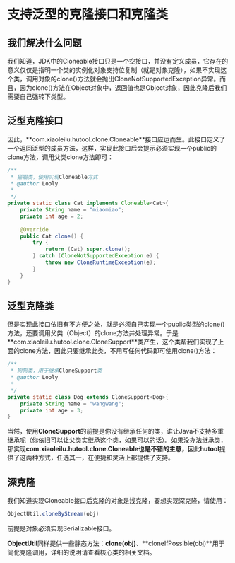 支持泛型的克隆接口和克隆类
===

## 我们解决什么问题

我们知道，JDK中的Cloneable接口只是一个空接口，并没有定义成员，它存在的意义仅仅是指明一个类的实例化对象支持位复制（就是对象克隆），如果不实现这个类，调用对象的clone()方法就会抛出CloneNotSupportedException异常。而且，因为clone()方法在Object对象中，返回值也是Object对象，因此克隆后我们需要自己强转下类型。

## 泛型克隆接口

因此，**com.xiaoleilu.hutool.clone.Cloneable<T>**接口应运而生。此接口定义了一个返回泛型的成员方法，这样，实现此接口后会提示必须实现一个public的clone方法，调用父类clone方法即可：

```java
/**
 * 猫猫类，使用实现Cloneable方式
 * @author Looly
 *
 */
private static class Cat implements Cloneable<Cat>{
	private String name = "miaomiao";
	private int age = 2;
	
	@Override
	public Cat clone() {
		try {
			return (Cat) super.clone();
		} catch (CloneNotSupportedException e) {
			throw new CloneRuntimeException(e);
		}
	}
}
```

## 泛型克隆类

但是实现此接口依旧有不方便之处，就是必须自己实现一个public类型的clone()方法，还要调用父类（Object）的clone方法并处理异常。于是**com.xiaoleilu.hutool.clone.CloneSupport<T>**类产生，这个类帮我们实现了上面的clone方法，因此只要继承此类，不用写任何代码即可使用clone()方法：

```java
/**
 * 狗狗类，用于继承CloneSupport类
 * @author Looly
 *
 */
private static class Dog extends CloneSupport<Dog>{
	private String name = "wangwang";
	private int age = 3;
}
```

当然，使用**CloneSupport**的前提是你没有继承任何的类，谁让Java不支持多重继承呢（你依旧可以让父类实继承这个类，如果可以的话）。如果没办法继承类，那实现**com.xiaoleilu.hutool.clone.Cloneable<T>**也是不错的主意，因此**hutool**提供了这两种方式，任选其一，在便捷和灵活上都提供了支持。

## 深克隆

我们知道实现Cloneable接口后克隆的对象是浅克隆，要想实现深克隆，请使用：

```java
ObjectUtil.cloneByStream(obj)
```
前提是对象必须实现Serializable接口。

**ObjectUtil**同样提供一些静态方法：**clone(obj)**、**cloneIfPossible(obj)**用于简化克隆调用，详细的说明请查看核心类的相关文档。

